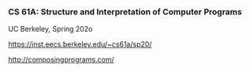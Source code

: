 ### CS 61A: Structure and Interpretation of Computer Programs

UC Berkeley, Spring 202o

https://inst.eecs.berkeley.edu/~cs61a/sp20/

http://composingprograms.com/
